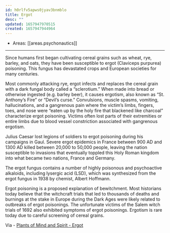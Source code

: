 ```yaml
---
id: h0rlfv5apws0jyav3bnmblo
title: Ergot
desc: ""
updated: 1657947970515
created: 1657947944964
---
```


- Areas: [[areas.psychonautics]]

---

Since humans first began cultivating cereal grains such as wheat, rye, barley, and oats, they have been susceptible to ergot (Claviceps purpurea) poisoning. This fungus has devastated crops and European societies for many centuries.

Most commonly attacking rye, ergot infects and replaces the cereal grain with a dark fungal body called a “sclerotium.” When made into bread or otherwise ingested (e.g. barley beer), it causes ergotism, also known as “St. Anthony’s Fire” or “Devil’s curse.” Convulsions, muscle spasms, vomiting, hallucinations, and a gangrenous pain where the victim’s limbs, fingers, toes, and nose were “eaten up by the holy fire that blackened like charcoal” characterize ergot poisoning. Victims often lost parts of their extremities or entire limbs due to blood vessel constriction associated with gangrenous ergotism.

Julius Caesar lost legions of soldiers to ergot poisoning during his campaigns in Gaul. Severe ergot epidemics in France between 900 AD and 1300 AD killed between 20,000 to 50,000 people, leaving the nation susceptible to invasions that eventually toppled this Holy Roman kingdom into what became two nations, France and Germany.

The ergot fungus contains a number of highly poisonous and psychoactive alkaloids, including lysergic acid (LSD), which was synthesized from the ergot fungus in 1938 by chemist, Albert Hoffmann.

Ergot poisoning is a proposed explanation of bewitchment. Most historians today believe that the witchcraft trials that led to thousands of deaths and burnings at the stake in Europe during the Dark Ages were likely related to outbreaks of ergot poisonings. The unfortunate victims of the Salem witch trials of 1692 also exhibited symptoms of ergot poisonings. Ergotism is rare today due to careful screening of cereal grains.

Via - [Plants of Mind and Spirit - Ergot](https://www.fs.fed.us/wildflowers/ethnobotany/Mind_and_Spirit/ergot.shtml)
